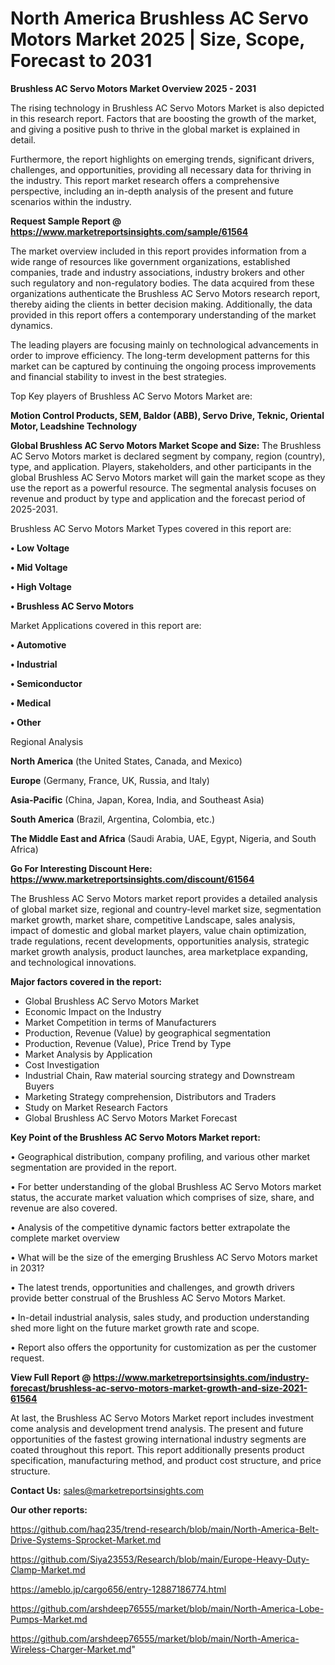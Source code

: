  # North America Brushless AC Servo Motors Market 2025 | Size, Scope, Forecast to 2031

<Strong> Brushless AC Servo Motors Market Overview 2025 - 2031</strong>

The rising technology in Brushless AC Servo Motors Market is also depicted in this research report. Factors that are boosting the growth of the market, and giving a positive push to thrive in the global market is explained in detail.

Furthermore, the report highlights on emerging trends, significant drivers, challenges, and opportunities, providing all necessary data for thriving in the industry. This report market research offers a comprehensive perspective, including an in-depth analysis of the present and future scenarios within the industry.

<strong>Request Sample Report @ <a href=https://www.marketreportsinsights.com/sample/61564>https://www.marketreportsinsights.com/sample/61564</a></strong>

The market overview included in this report provides information from a wide range of resources like government organizations, established companies, trade and industry associations, industry brokers and other such regulatory and non-regulatory bodies. The data acquired from these organizations authenticate the Brushless AC Servo Motors research report, thereby aiding the clients in better decision making. Additionally, the data provided in this report offers a contemporary understanding of the market dynamics.

The leading players are focusing mainly on technological advancements in order to improve efficiency. The long-term development patterns for this market can be captured by continuing the ongoing process improvements and financial stability to invest in the best strategies.

Top Key players of Brushless AC Servo Motors Market are:

<strong>Motion Control Products, SEM, Baldor (ABB), Servo Drive, Teknic, Oriental Motor, Leadshine Technology</strong>

<strong><b>Global Brushless AC Servo Motors Market Scope and Size:</b></strong>
The Brushless AC Servo Motors market is declared segment by company, region (country), type, and application. Players, stakeholders, and other participants in the global Brushless AC Servo Motors market will gain the market scope as they use the report as a powerful resource. The segmental analysis focuses on revenue and product by type and application and the forecast period of 2025-2031.

Brushless AC Servo Motors Market Types covered in this report are:

<strong>• Low Voltage

• Mid Voltage

• High Voltage

• Brushless AC Servo Motors</strong>

Market Applications covered in this report are:

<strong>• Automotive

• Industrial

• Semiconductor

• Medical

• Other</strong> 

Regional Analysis

<strong>North America</strong> (the United States, Canada, and Mexico)

<strong>Europe</strong> (Germany, France, UK, Russia, and Italy)

<strong>Asia-Pacific</strong> (China, Japan, Korea, India, and Southeast Asia)

<strong>South America</strong> (Brazil, Argentina, Colombia, etc.)

<strong>The Middle East and Africa</strong> (Saudi Arabia, UAE, Egypt, Nigeria, and South Africa)

<strong>Go For Interesting Discount Here: <a href=https://www.marketreportsinsights.com/discount/61564>https://www.marketreportsinsights.com/discount/61564</a></strong>

The Brushless AC Servo Motors market report provides a detailed analysis of global market size, regional and country-level market size, segmentation market growth, market share, competitive Landscape, sales analysis, impact of domestic and global market players, value chain optimization, trade regulations, recent developments, opportunities analysis, strategic market growth analysis, product launches, area marketplace expanding, and technological innovations.

<strong><b>Major factors covered in the report:</b></strong>
<ul>
  <li>Global Brushless AC Servo Motors Market </li>
  <li>Economic Impact on the Industry</li>
  <li>Market Competition in terms of Manufacturers</li>
  <li>Production, Revenue (Value) by geographical segmentation</li>
  <li>Production, Revenue (Value), Price Trend by Type</li>
  <li>Market Analysis by Application</li>
  <li>Cost Investigation</li>
  <li>Industrial Chain, Raw material sourcing strategy and Downstream Buyers</li>
  <li>Marketing Strategy comprehension, Distributors and Traders</li>
  <li>Study on Market Research Factors</li>
  <li>Global Brushless AC Servo Motors Market Forecast</li>
</ul>

<strong><b>Key Point of the Brushless AC Servo Motors Market report:</b></strong>

• Geographical distribution, company profiling, and various other market segmentation are provided in the report.

• For better understanding of the global Brushless AC Servo Motors market status, the accurate market valuation which comprises of size, share, and revenue are also covered.

• Analysis of the competitive dynamic factors better extrapolate the complete market overview

• What will be the size of the emerging Brushless AC Servo Motors market in 2031?

• The latest trends, opportunities and challenges, and growth drivers provide better construal of the Brushless AC Servo Motors Market.

• In-detail industrial analysis, sales study, and production understanding shed more light on the future market growth rate and scope.

• Report also offers the opportunity for customization as per the customer request.

<strong><b>View Full Report @ <a href=https://www.marketreportsinsights.com/industry-forecast/brushless-ac-servo-motors-market-growth-and-size-2021-61564>https://www.marketreportsinsights.com/industry-forecast/brushless-ac-servo-motors-market-growth-and-size-2021-61564</a></b></strong>


At last, the Brushless AC Servo Motors Market report includes investment come analysis and development trend analysis. The present and future opportunities of the fastest growing international industry segments are coated throughout this report. This report additionally presents product specification, manufacturing method, and product cost structure, and price structure.

<strong>Contact Us:</strong>
sales@marketreportsinsights.com

<strong>Our other reports:</strong>

<a href=https://github.com/haq235/trend-research/blob/main/North-America-Belt-Drive-Systems-Sprocket-Market.md>https://github.com/haq235/trend-research/blob/main/North-America-Belt-Drive-Systems-Sprocket-Market.md</a>

<a href=https://github.com/Siya23553/Research/blob/main/Europe-Heavy-Duty-Clamp-Market.md>https://github.com/Siya23553/Research/blob/main/Europe-Heavy-Duty-Clamp-Market.md</a>

<a href=https://ameblo.jp/cargo656/entry-12887186774.html>https://ameblo.jp/cargo656/entry-12887186774.html</a>

<a href=https://github.com/arshdeep76555/market/blob/main/North-America-Lobe-Pumps-Market.md>https://github.com/arshdeep76555/market/blob/main/North-America-Lobe-Pumps-Market.md</a>

<a href=https://github.com/arshdeep76555/market/blob/main/North-America-Wireless-Charger-Market.md>https://github.com/arshdeep76555/market/blob/main/North-America-Wireless-Charger-Market.md</a>"

